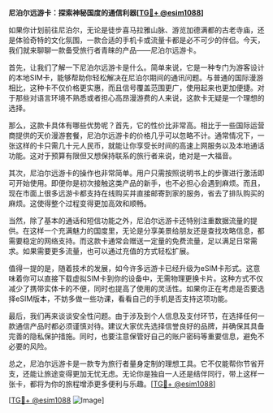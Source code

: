 **尼泊尔远游卡：探索神秘国度的通信利器[[TG💪+ @esim1088](https://t.me/s/esim1088)]**

如果你计划前往尼泊尔，无论是徒步喜马拉雅山脉、游览加德满都的古老寺庙，还是体验奇特的文化氛围，一款合适的手机卡或流量卡都是必不可少的伴侣。今天，我们就来聊聊一款备受旅行者青睐的产品——尼泊尔远游卡。

首先，让我们了解一下尼泊尔远游卡是什么。简单来说，它是一种专门为游客设计的本地SIM卡，能够帮助你轻松解决在尼泊尔期间的通讯问题。与普通的国际漫游相比，这种卡不仅价格更实惠，而且信号覆盖范围更广，使用起来也更加便捷。对于那些对语言环境不熟悉或者担心高昂漫游费的人来说，这款卡无疑是一个理想的选择。

那么，这款卡具体有哪些优势呢？首先，它的性价比非常高。相比于一些国际运营商提供的天价漫游套餐，尼泊尔远游卡的价格几乎可以忽略不计。通常情况下，一张这样的卡只需几十元人民币，就能让你享受长时间的高速上网服务以及本地通话功能。这对于预算有限但又想保持联系的旅行者来说，绝对是一大福音。

其次，尼泊尔远游卡的操作也非常简单。用户只需按照说明书上的步骤进行激活即可开始使用。即便你是初次接触这类产品的新手，也不必担心会遇到麻烦。而且，现在市面上很多远游卡都支持在线购买并直接邮寄到家的服务，省去了排队购买的麻烦。这使得整个过程变得更加高效和顺畅。

当然，除了基本的通话和短信功能之外，尼泊尔远游卡还特别注重数据流量的提供。在这样一个充满魅力的国度里，无论是分享美景给朋友还是查找攻略信息，都需要稳定的网络支持。而这款卡通常会赠送一定量的免费流量，足以满足日常需求。如果需要更多流量，也可以通过充值的方式轻松扩展。

值得一提的是，随着技术的发展，如今许多远游卡已经升级为eSIM卡形式。这意味着你可以直接下载虚拟SIM卡到你的设备中，无需物理更换卡片。这种方式不仅减少了携带实体卡的不便，同时也提高了使用的灵活性。如果你正在考虑是否要选择eSIM版本，不妨多做一些功课，看看自己的手机是否支持这项功能。

最后，我们再来谈谈安全性问题。由于涉及到个人信息及支付环节，在选择任何一款通信产品时都必须谨慎对待。建议大家优先选择信誉良好的品牌，并确保其具备完善的隐私保护措施。同时，也要注意保管好自己的账户密码等重要信息，避免不必要的风险。

总之，尼泊尔远游卡是一款专为旅行者量身定制的理想工具。它不仅能帮你节省开支，还能让旅途变得更加无忧无虑。无论你是独自一人还是结伴同行，带上这样一张卡，都将为你的旅程增添更多便利与乐趣。[[TG💪+ @esim1088](https://t.me/s/esim1088)]

[[TG💪+ @esim1088](https://t.me/s/esim1088) ![Image](https://i.postimg.cc/4NQfJmqS/Snipaste-2025-05-13-00-14-12.png)]